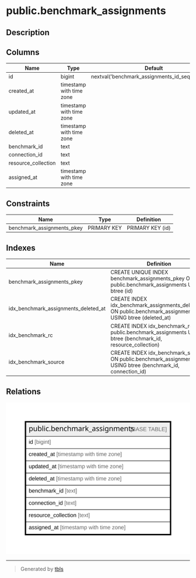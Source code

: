 # public.benchmark_assignments

## Description

## Columns

| Name | Type | Default | Nullable | Children | Parents | Comment |
| ---- | ---- | ------- | -------- | -------- | ------- | ------- |
| id | bigint | nextval('benchmark_assignments_id_seq'::regclass) | false |  |  |  |
| created_at | timestamp with time zone |  | true |  |  |  |
| updated_at | timestamp with time zone |  | true |  |  |  |
| deleted_at | timestamp with time zone |  | true |  |  |  |
| benchmark_id | text |  | false |  |  |  |
| connection_id | text |  | true |  |  |  |
| resource_collection | text |  | true |  |  |  |
| assigned_at | timestamp with time zone |  | true |  |  |  |

## Constraints

| Name | Type | Definition |
| ---- | ---- | ---------- |
| benchmark_assignments_pkey | PRIMARY KEY | PRIMARY KEY (id) |

## Indexes

| Name | Definition |
| ---- | ---------- |
| benchmark_assignments_pkey | CREATE UNIQUE INDEX benchmark_assignments_pkey ON public.benchmark_assignments USING btree (id) |
| idx_benchmark_assignments_deleted_at | CREATE INDEX idx_benchmark_assignments_deleted_at ON public.benchmark_assignments USING btree (deleted_at) |
| idx_benchmark_rc | CREATE INDEX idx_benchmark_rc ON public.benchmark_assignments USING btree (benchmark_id, resource_collection) |
| idx_benchmark_source | CREATE INDEX idx_benchmark_source ON public.benchmark_assignments USING btree (benchmark_id, connection_id) |

## Relations

![er](public.benchmark_assignments.svg)

---

> Generated by [tbls](https://github.com/k1LoW/tbls)
